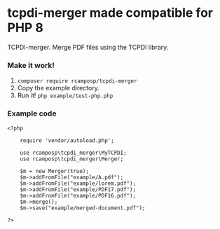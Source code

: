 # tcpdi-merger made compatible for PHP 8
TCPDI-merger. Merge PDF files using the TCPDI library. 

### Make it work!
1. `composer require rcamposp/tcpdi-merger`
2. Copy the example directory. 
3. Run it! `php example/test-php.php`

### Example code
```
<?php

    require 'vendor/autoload.php';

    use rcamposp\tcpdi_merger\MyTCPDI;
    use rcamposp\tcpdi_merger\Merger;            

    $m = new Merger(true);
    $m->addFromFile("example/A.pdf");
    $m->addFromFile("example/lorem.pdf");
    $m->addFromFile("example/PDF17.pdf");
    $m->addFromFile("example/PDF16.pdf");
    $m->merge();
    $m->save("example/merged-document.pdf");

?>
```
